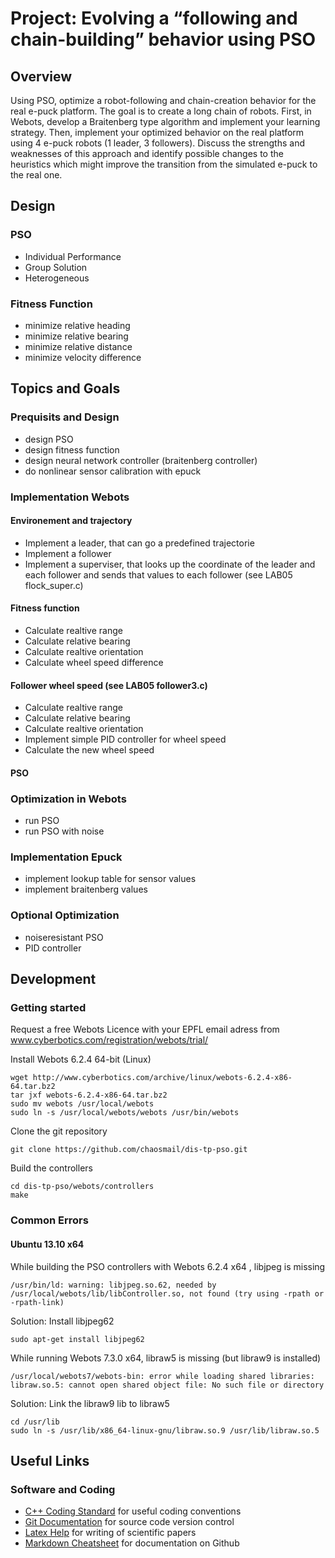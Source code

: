 # Project: Evolving a “following and chain-building” behavior using PSO

## Overview

Using PSO, optimize a robot-following and chain-creation behavior for the real e-puck
platform. The goal is to create a long chain of robots. First, in Webots, develop a
Braitenberg type algorithm and implement your learning strategy. Then, implement
your optimized behavior on the real platform using 4 e-puck robots (1 leader, 3
followers). Discuss the strengths and weaknesses of this approach and identify possible
changes to the heuristics which might improve the transition from the simulated e-puck
to the real one.

## Design

### PSO

* Individual Performance
* Group Solution
* Heterogeneous

### Fitness Function

* minimize relative heading
* minimize relative bearing
* minimize relative distance
* minimize velocity difference

## Topics and Goals

### Prequisits and Design

* design PSO
* design fitness function
* design neural network controller (braitenberg controller)
* do nonlinear sensor calibration with epuck

### Implementation Webots

#### Environement and trajectory

* Implement a leader, that can go a predefined trajectorie
* Implement a follower
* Implement a superviser, that looks up the coordinate of the leader and each follower and sends that values to each follower (see LAB05 flock_super.c)

#### Fitness function

* Calculate realtive range
* Calculate relative bearing
* Calculate realtive orientation
* Calculate wheel speed difference

#### Follower wheel speed (see LAB05 follower3.c)

* Calculate realtive range
* Calculate relative bearing
* Calculate realtive orientation
* Implement simple PID controller for wheel speed
* Calculate the new wheel speed

#### PSO


### Optimization in Webots

* run PSO
* run PSO with noise

### Implementation Epuck

* implement lookup table for sensor values
* implement braitenberg values

### Optional Optimization

* noiseresistant PSO
* PID controller

## Development

### Getting started

Request a free Webots Licence with your EPFL email adress from www.cyberbotics.com/registration/webots/trial/

Install Webots 6.2.4 64-bit (Linux)
```
wget http://www.cyberbotics.com/archive/linux/webots-6.2.4-x86-64.tar.bz2
tar jxf webots-6.2.4-x86-64.tar.bz2
sudo mv webots /usr/local/webots
sudo ln -s /usr/local/webots/webots /usr/bin/webots
```

Clone the git repository
```
git clone https://github.com/chaosmail/dis-tp-pso.git
```

Build the controllers
```
cd dis-tp-pso/webots/controllers
make
```

### Common Errors 

#### Ubuntu 13.10 x64

While building the PSO controllers with Webots 6.2.4 x64 , libjpeg is missing
```
/usr/bin/ld: warning: libjpeg.so.62, needed by /usr/local/webots/lib/libController.so, not found (try using -rpath or -rpath-link)
```
Solution: Install libjpeg62
```
sudo apt-get install libjpeg62
```

While running Webots 7.3.0 x64, libraw5 is missing (but libraw9 is installed)
```
/usr/local/webots7/webots-bin: error while loading shared libraries: libraw.so.5: cannot open shared object file: No such file or directory
```
Solution: Link the libraw9 lib to libraw5
```
cd /usr/lib
sudo ln -s /usr/lib/x86_64-linux-gnu/libraw.so.9 /usr/lib/libraw.so.5
```

## Useful Links

### Software and Coding

* [C++ Coding Standard](http://google-styleguide.googlecode.com/svn/trunk/cppguide.xml) for useful coding conventions
* [Git Documentation](http://git-scm.com/documentation) for source code version control
* [Latex Help](http://en.wikibooks.org/wiki/LaTeX) for writing of scientific papers
* [Markdown Cheatsheet](https://github.com/adam-p/markdown-here/wiki/Markdown-Cheatsheet) for documentation on Github
